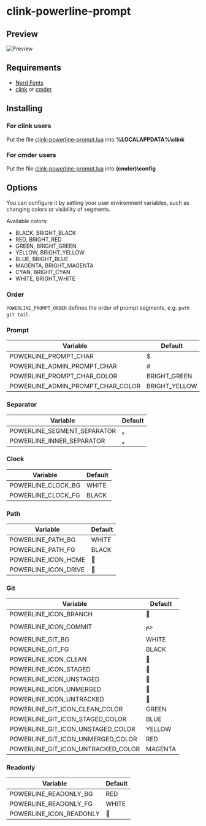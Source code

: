 # clink-powerline-prompt

## Preview

![Preview](https://raw.githubusercontent.com/namorzyny/clink-powerline-prompt/master/preview.jpg)

## Requirements

- [Nerd Fonts](https://nerdfonts.com/)
- [clink](https://mridgers.github.io/clink/) or [cmder](http://cmder.net/)

## Installing

### For clink users

Put the file [clink-powerline-prompt.lua](https://github.com/namorzyny/clink-powerline-prompt/raw/master/clink-powerline-prompt.lua) into **%LOCALAPPDATA%\clink**

### For cmder users

Put the file [clink-powerline-prompt.lua](https://github.com/namorzyny/clink-powerline-prompt/raw/master/clink-powerline-prompt.lua) into **(cmder)\config**

## Options

You can configure it by setting your user environment variables, such as changing colors or visibility of segments.

Available colors:

- BLACK, BRIGHT_BLACK
- RED, BRIGHT_RED
- GREEN, BRIGHT_GREEN
- YELLOW, BRIGHT_YELLOW
- BLUE, BRIGHT_BLUE
- MAGENTA, BRIGHT_MAGENTA
- CYAN, BRIGHT_CYAN
- WHITE, BRIGHT_WHITE

### Order

`POWERLINE_PROMPT_ORDER` defines the order of prompt segments, e.g. `path git tail`.

### Prompt

|Variable|Default|
|--------|-------|
|POWERLINE_PROMPT_CHAR|$|
|POWERLINE_ADMIN_PROMPT_CHAR|#|
|POWERLINE_PROMPT_CHAR_COLOR|BRIGHT_GREEN|
|POWERLINE_ADMIN_PROMPT_CHAR_COLOR|BRIGHT_YELLOW|

### Separator

|Variable|Default|
|--------|-------|
|POWERLINE_SEGMENT_SEPARATOR||
|POWERLINE_INNER_SEPARATOR||

### Clock

|Variable|Default|
|--------|-------|
|POWERLINE_CLOCK_BG|WHITE|
|POWERLINE_CLOCK_FG|BLACK|

### Path

|Variable|Default|
|--------|-------|
|POWERLINE_PATH_BG|WHITE|
|POWERLINE_PATH_FG|BLACK|
|POWERLINE_ICON_HOME||
|POWERLINE_ICON_DRIVE||

### Git

|Variable|Default|
|--------|-------|
|POWERLINE_ICON_BRANCH||
|POWERLINE_ICON_COMMIT|ﰖ|
|POWERLINE_GIT_BG|WHITE|
|POWERLINE_GIT_FG|BLACK|
|POWERLINE_ICON_CLEAN||
|POWERLINE_ICON_STAGED||
|POWERLINE_ICON_UNSTAGED||
|POWERLINE_ICON_UNMERGED||
|POWERLINE_ICON_UNTRACKED||
|POWERLINE_GIT_ICON_CLEAN_COLOR|GREEN|
|POWERLINE_GIT_ICON_STAGED_COLOR|BLUE|
|POWERLINE_GIT_ICON_UNSTAGED_COLOR|YELLOW|
|POWERLINE_GIT_ICON_UNMERGED_COLOR|RED|
|POWERLINE_GIT_ICON_UNTRACKED_COLOR|MAGENTA|

### Readonly

|Variable|Default|
|--------|-------|
|POWERLINE_READONLY_BG|RED|
|POWERLINE_READONLY_FG|WHITE|
|POWERLINE_ICON_READONLY||
